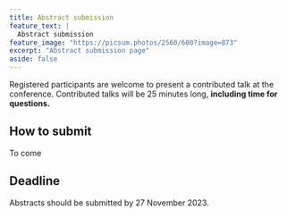 ```yaml
---
title: Abstract submission
feature_text: |
  Abstract submission
feature_image: "https://picsum.photos/2560/600?image=873"
excerpt: "Abstract submission page"
aside: false
---
```


Registered participants are welcome to present a contributed talk at the conference. Contributed talks will be 25 minutes long, **including time for questions.**

## How to submit

To come

## Deadline

Abstracts should be submitted by 27 November 2023.
